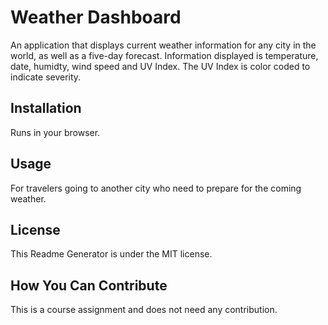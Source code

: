 # Weather Dashboard
An application that displays current weather information for any city in the world, as well as a five-day forecast. Information displayed is temperature, date, humidty, wind speed and UV Index. The UV Index is color coded to indicate severity.

## Installation 
Runs in your browser.

## Usage
For travelers going to another city who need to prepare for the coming weather.

## License
This Readme Generator is under the MIT license.

## How You Can Contribute
This is a course assignment and does not need any contribution.